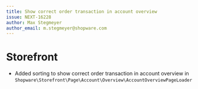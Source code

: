 ```yaml
---
title: Show correct order transaction in account overview
issue: NEXT-16228
author: Max Stegmeyer
author_email: m.stegmeyer@shopware.com
---
```

# Storefront
* Added sorting to show correct order transaction in account overview in `Shopware\Storefront\Page\Account\Overview\AccountOverviewPageLoader`
